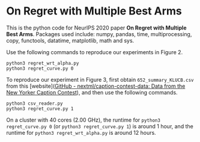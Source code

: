 # On Regret with Multiple Best Arms

This is the python code for NeurIPS 2020 paper **On Regret with Multiple Best Arms**. Packages used include: numpy, pandas, time, multiprocessing, copy, functools, datatime, matplotlib, math and sys. 

Use the following commands to reproduce our experiments in Figure 2.

```
python3 regret_wrt_alpha.py
python3 regret_curve.py 0
```

To reproduce our experiment in Figure 3, first obtain `652_summary_KLUCB.csv` from this [website]([GitHub - nextml/caption-contest-data: Data from the New Yorker Caption Contest](https://github.com/nextml/caption-contest-data)), and then use the following commands.

```
python3 csv_reader.py
python3 regret_curve.py 1
```

On a cluster with 40 cores (2.00 GHz), the runtime for `python3 regret_curve.py 0` (or `python3 regret_curve.py 1`) is around 1 hour, and the runtime for `python3 regret_wrt_alpha.py` is around 12 hours.
